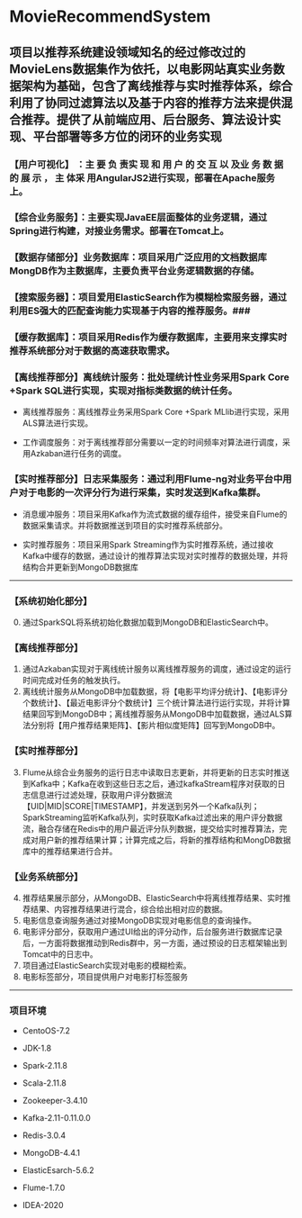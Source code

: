# MovieRecommendSystem
## 项目以推荐系统建设领域知名的经过修改过的MovieLens数据集作为依托，以电影网站真实业务数据架构为基础，包含了离线推荐与实时推荐体系，综合利用了协同过滤算法以及基于内容的推荐方法来提供混合推荐。提供了从前端应用、后台服务、算法设计实现、平台部署等多方位的闭环的业务实现

### 【用户可视化】 ：主 要 负 责实 现 和 用 户 的 交 互 以 及业 务 数 据 的 展 示 ， 主 体采 用AngularJS2进行实现，部署在Apache服务上。
### 【综合业务服务】：主要实现JavaEE层面整体的业务逻辑，通过Spring进行构建，对接业务需求。部署在Tomcat上。
### 【数据存储部分】业务数据库：项目采用广泛应用的文档数据库MongDB作为主数据库，主要负责平台业务逻辑数据的存储。
### 【搜索服务器】：项目爱用ElasticSearch作为模糊检索服务器，通过利用ES强大的匹配查询能力实现基于内容的推荐服务。### 
### 【缓存数据库】：项目采用Redis作为缓存数据库，主要用来支撑实时推荐系统部分对于数据的高速获取需求。
### 【离线推荐部分】离线统计服务：批处理统计性业务采用Spark  Core +Spark  SQL进行实现，实现对指标类数据的统计任务。
*  离线推荐服务：离线推荐业务采用Spark  Core +Spark  MLlib进行实现，采用ALS算法进行实现。
+ 工作调度服务：对于离线推荐部分需要以一定的时间频率对算法进行调度，采用Azkaban进行任务的调度。
### 【实时推荐部分】日志采集服务：通过利用Flume-ng对业务平台中用户对于电影的一次评分行为进行采集，实时发送到Kafka集群。
* 消息缓冲服务：项目采用Kafka作为流式数据的缓存组件，接受来自Flume的数据采集请求。并将数据推送到项目的实时推荐系统部分。
+ 实时推荐服务：项目采用Spark Streaming作为实时推荐系统，通过接收Kafka中缓存的数据，通过设计的推荐算法实现对实时推荐的数据处理，并将结构合并更新到MongoDB数据库
***
### 【系统初始化部分】
0. 通过SparkSQL将系统初始化数据加载到MongoDB和ElasticSearch中。
### 【离线推荐部分】
1. 通过Azkaban实现对于离线统计服务以离线推荐服务的调度，通过设定的运行时间完成对任务的触发执行。
2. 离线统计服务从MongoDB中加载数据，将【电影平均评分统计】、【电影评分个数统计】、【最近电影评分个数统计】三个统计算法进行运行实现，并将计算结果回写到MongoDB中；离线推荐服务从MongoDB中加载数据，通过ALS算法分别将【用户推荐结果矩阵】、【影片相似度矩阵】回写到MongoDB中。
### 【实时推荐部分】
3. Flume从综合业务服务的运行日志中读取日志更新，并将更新的日志实时推送到Kafka中；Kafka在收到这些日志之后，通过kafkaStream程序对获取的日志信息进行过滤处理，获取用户评分数据流【UID|MID|SCORE|TIMESTAMP】，并发送到另外一个Kafka队列；SparkStreaming监听Kafka队列，实时获取Kafka过滤出来的用户评分数据流，融合存储在Redis中的用户最近评分队列数据，提交给实时推荐算法，完成对用户新的推荐结果计算；计算完成之后，将新的推荐结构和MongDB数据库中的推荐结果进行合并。
### 【业务系统部分】
4. 推荐结果展示部分，从MongoDB、ElasticSearch中将离线推荐结果、实时推荐结果、内容推荐结果进行混合，综合给出相对应的数据。
5. 电影信息查询服务通过对接MongoDB实现对电影信息的查询操作。
6. 电影评分部分，获取用户通过UI给出的评分动作，后台服务进行数据库记录后，一方面将数据推动到Redis群中，另一方面，通过预设的日志框架输出到Tomcat中的日志中。
7. 项目通过ElasticSearch实现对电影的模糊检索。
8. 电影标签部分，项目提供用户对电影打标签服务
***
### 项目环境
* CentoOS-7.2
+ JDK-1.8
- Spark-2.11.8
* Scala-2.11.8
+ Zookeeper-3.4.10
- Kafka-2.11-0.11.0.0
* Redis-3.0.4
+ MongoDB-4.4.1
- ElasticEsarch-5.6.2
* Flume-1.7.0
+ IDEA-2020

